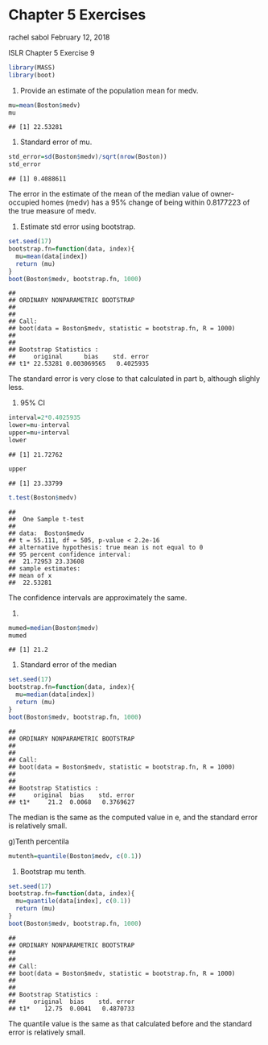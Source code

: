 Chapter 5 Exercises
================
rachel sabol
February 12, 2018

ISLR Chapter 5 Exercise 9

``` r
library(MASS)
library(boot)
```

1.  Provide an estimate of the population mean for medv.

``` r
mu=mean(Boston$medv)
mu
```

    ## [1] 22.53281

1.  Standard error of mu.

``` r
std_error=sd(Boston$medv)/sqrt(nrow(Boston))
std_error
```

    ## [1] 0.4088611

The error in the estimate of the mean of the median value of owner-occupied homes (medv) has a 95% change of being within 0.8177223 of the true measure of medv.

1.  Estimate std error using bootstrap.

``` r
set.seed(17)
bootstrap.fn=function(data, index){
  mu=mean(data[index])
  return (mu)
}
boot(Boston$medv, bootstrap.fn, 1000)
```

    ## 
    ## ORDINARY NONPARAMETRIC BOOTSTRAP
    ## 
    ## 
    ## Call:
    ## boot(data = Boston$medv, statistic = bootstrap.fn, R = 1000)
    ## 
    ## 
    ## Bootstrap Statistics :
    ##     original      bias    std. error
    ## t1* 22.53281 0.003069565   0.4025935

The standard error is very close to that calculated in part b, although slighly less.

1.  95% CI

``` r
interval=2*0.4025935
lower=mu-interval
upper=mu+interval
lower
```

    ## [1] 21.72762

``` r
upper
```

    ## [1] 23.33799

``` r
t.test(Boston$medv)
```

    ## 
    ##  One Sample t-test
    ## 
    ## data:  Boston$medv
    ## t = 55.111, df = 505, p-value < 2.2e-16
    ## alternative hypothesis: true mean is not equal to 0
    ## 95 percent confidence interval:
    ##  21.72953 23.33608
    ## sample estimates:
    ## mean of x 
    ##  22.53281

The confidence intervals are approximately the same.

1.  

``` r
mumed=median(Boston$medv)
mumed
```

    ## [1] 21.2

1.  Standard error of the median

``` r
set.seed(17)
bootstrap.fn=function(data, index){
  mu=median(data[index])
  return (mu)
}
boot(Boston$medv, bootstrap.fn, 1000)
```

    ## 
    ## ORDINARY NONPARAMETRIC BOOTSTRAP
    ## 
    ## 
    ## Call:
    ## boot(data = Boston$medv, statistic = bootstrap.fn, R = 1000)
    ## 
    ## 
    ## Bootstrap Statistics :
    ##     original  bias    std. error
    ## t1*     21.2  0.0068   0.3769627

The median is the same as the computed value in e, and the standard error is relatively small.

g)Tenth percentila

``` r
mutenth=quantile(Boston$medv, c(0.1))
```

1.  Bootstrap mu tenth.

``` r
set.seed(17)
bootstrap.fn=function(data, index){
  mu=quantile(data[index], c(0.1))
  return (mu)
}
boot(Boston$medv, bootstrap.fn, 1000)
```

    ## 
    ## ORDINARY NONPARAMETRIC BOOTSTRAP
    ## 
    ## 
    ## Call:
    ## boot(data = Boston$medv, statistic = bootstrap.fn, R = 1000)
    ## 
    ## 
    ## Bootstrap Statistics :
    ##     original  bias    std. error
    ## t1*    12.75  0.0041   0.4870733

The quantile value is the same as that calculated before and the standard error is relatively small.
